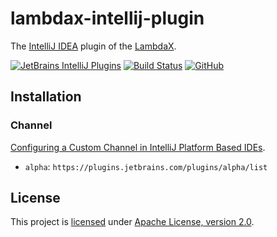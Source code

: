 # lambdax-intellij-plugin

The [IntelliJ IDEA](https://github.com/JetBrains/intellij-community) plugin of the [LambdaX](https://github.com/alexengrig/lambdax).

[![JetBrains IntelliJ Plugins](https://img.shields.io/jetbrains/plugin/v/13009-lambdax?style=flat)](https://plugins.jetbrains.com/plugin/13009-lambdax)
[![Build Status](https://travis-ci.com/alexengrig/lambdax-intellij-plugin.svg?branch=master)](https://travis-ci.com/alexengrig/lambdax-intellij-plugin)
[![GitHub](https://img.shields.io/github/license/alexengrig/lambdax-intellij-plugin?style=flat&&color=informational)](LICENSE)

## Installation

### Channel

[Configuring a Custom Channel in IntelliJ Platform Based IDEs](https://www.jetbrains.org/intellij/sdk/docs/plugin_repository/custom_channels.html#configuring-a-custom-channel-in-intellij-platform-based-ides).

- `alpha`: `https://plugins.jetbrains.com/plugins/alpha/list`

## License

This project is [licensed](LICENSE) under [Apache License, version 2.0](https://www.apache.org/licenses/LICENSE-2.0).
